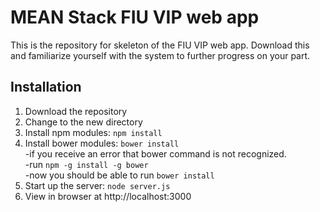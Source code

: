 # MEAN Stack FIU VIP web app

This is the repository for skeleton of the FIU VIP web app. Download this and familiarize yourself with the system to further progress on your part. 

## Installation
1. Download the repository
2. Change to the new directory
3. Install npm modules: `npm install`
5. Install bower modules: `bower install`  
	-if you receive an error that bower command is not recognized.  
	-run `npm -g install -g bower`  
	-now you should be able to run `bower install`  
6. Start up the server: `node server.js`
7. View in browser at http://localhost:3000
